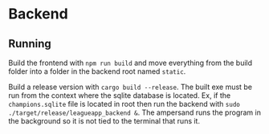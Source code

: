 # Backend

## Running

Build the frontend with `npm run build` and move everything from the build folder into a folder in the backend root named `static`.

Build a release version with `cargo build --release`. The built exe must be run from the context where the sqlite database is located. Ex, if the `champions.sqlite` file is located in root then run the backend with `sudo ./target/release/leagueapp_backend &`. The ampersand runs the program in the background so it is not tied to the terminal that runs it.